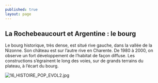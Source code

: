 ```yaml
---
published: true
layout: page
---
```

## La Rochebeaucourt et Argentine : le bourg

Le bourg historique, très dense, est situé rive gauche, dans la vallée de la Nizonne. Son château est sur l’autre rive en Charente. De 1980 à 2000, on observe un fort développement de l’habitat de façon diffuse. Les constructions s’égrainent le long des voies, sur de grands terrains du plateau, à l’écart du bourg.

![16_HISTOIRE_POP_EVOL2.jpg]({{site.baseurl}}/data/images/16/histoire/16_HISTOIRE_POP_EVOL2.jpg)

